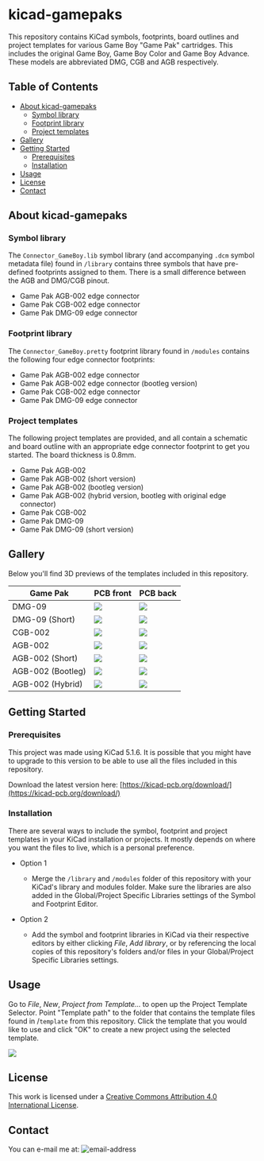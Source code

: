 # kicad-gamepaks

This repository contains KiCad symbols, footprints, board outlines and project templates for various Game Boy "Game Pak" cartridges. This includes the original Game Boy, Game Boy Color and Game Boy Advance. These models are abbreviated DMG, CGB and AGB respectively.

## Table of Contents

* [About kicad-gamepaks](#about-kicad-gamepaks)
  * [Symbol library](#symbol-library)
  * [Footprint library](#footprint-library)
  * [Project templates](#project-templates)
* [Gallery](#gallery)
* [Getting Started](#getting-started)
  * [Prerequisites](#prerequisites)
  * [Installation](#installation)
* [Usage](#usage)
* [License](#license)
* [Contact](#contact)

## About kicad-gamepaks

### Symbol library

The `Connector_GameBoy.lib` symbol library (and accompanying `.dcm` symbol metadata file) found in `/library` contains three symbols that have pre-defined footprints assigned to them. There is a small difference between the AGB and DMG/CGB pinout.

* Game Pak AGB-002 edge connector
* Game Pak CGB-002 edge connector
* Game Pak DMG-09 edge connector

### Footprint library

The `Connector_GameBoy.pretty` footprint library found in `/modules` contains the following four edge connector footprints:

* Game Pak AGB-002 edge connector
* Game Pak AGB-002 edge connector (bootleg version)
* Game Pak CGB-002 edge connector
* Game Pak DMG-09 edge connector


### Project templates

The following project templates are provided, and all contain a schematic and board outline with an appropriate edge connector footprint to get you started. The board thickness is 0.8mm.

* Game Pak AGB-002
* Game Pak AGB-002 (short version)
* Game Pak AGB-002 (bootleg version)
* Game Pak AGB-002 (hybrid version, bootleg with original edge connector)
* Game Pak CGB-002
* Game Pak DMG-09
* Game Pak DMG-09 (short version)

## Gallery

Below you'll find 3D previews of the templates included in this repository.

| Game Pak | PCB front| PCB back|
|---|---|---|
|DMG-09| ![](http://jayvanhutten.com/kicad-gamepaks/pcb_dmg-09_front.jpg) | ![](http://jayvanhutten.com/kicad-gamepaks/pcb_dmg-09_back.jpg)|
|DMG-09 (Short)| ![](http://jayvanhutten.com/kicad-gamepaks/pcb_dmg-09_short_front.jpg)| ![](http://jayvanhutten.com/kicad-gamepaks/pcb_dmg-09_short_back.jpg)|
| CGB-002| ![](http://jayvanhutten.com/kicad-gamepaks/pcb_cgb-002_front.jpg) | ![](http://jayvanhutten.com/kicad-gamepaks/pcb_cgb-002_back.jpg)|
|AGB-002| ![](http://jayvanhutten.com/kicad-gamepaks/pcb_agb-002_front.jpg) | ![](http://jayvanhutten.com/kicad-gamepaks/pcb_agb-002_back.jpg)|
|AGB-002 (Short)| ![](http://jayvanhutten.com/kicad-gamepaks/pcb_agb-002_short_front.jpg) | ![](http://jayvanhutten.com/kicad-gamepaks/pcb_agb-002_short_back.jpg)|
|AGB-002 (Bootleg)| ![](http://jayvanhutten.com/kicad-gamepaks/pcb_agb-002_bootleg_front.jpg) | ![](http://jayvanhutten.com/kicad-gamepaks/pcb_agb-002_bootleg_back.jpg)|
|AGB-002 (Hybrid)| ![](http://jayvanhutten.com/kicad-gamepaks/pcb_agb-002_hybrid_front.jpg) | ![](http://jayvanhutten.com/kicad-gamepaks/pcb_agb-002_hybrid_back.jpg)|


## Getting Started

### Prerequisites

This project was made using KiCad 5.1.6. It is possible that you might have to upgrade to this version to be able to use all the files included in this repository.

Download the latest version here:
[https://kicad-pcb.org/download/](https://kicad-pcb.org/download/)


### Installation

There are several ways to include the symbol, footprint and project templates in your KiCad installation or projects. It mostly depends on where you want the files to live, which is a personal preference.

* Option 1
  * Merge the `/library` and `/modules` folder of this repository with your KiCad's library and modules folder. Make sure the libraries are also added in the Global/Project Specific Libraries settings of the Symbol and Footprint Editor.

* Option 2
  * Add the symbol and footprint libraries in KiCad via their respective editors by either clicking _File_, _Add library_, or by referencing the local copies of this repository's folders and/or files in your Global/Project Specific Libraries settings.


## Usage

Go to _File_, _New_, _Project from Template..._ to open up the Project Template Selector. Point "Template path" to the folder that contains the template files found in /`template` from this repository. Click the template that you would like to use and click "OK" to create a new project using the selected template.

![](http://jayvanhutten.com/kicad-gamepaks/templateselector.jpg)

## License

This work is licensed under a [Creative Commons Attribution 4.0 International
License][cc-by].

[cc-by]: http://creativecommons.org/licenses/by/4.0/ 

## Contact

You can e-mail me at: ![email-address]


[email-address]: http://jayvanhutten.com/kicad-gamepaks/email-address.gif
